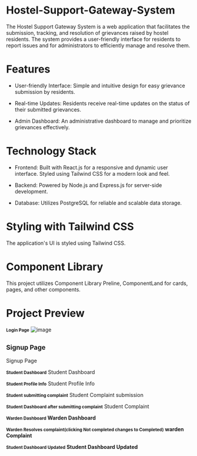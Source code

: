 # Hostel-Support-Gateway-System
The Hostel Support Gateway System is a web application that facilitates the submission, tracking, and resolution of grievances raised by hostel residents. The system provides a user-friendly interface for residents to report issues and for administrators to efficiently manage and resolve them.

# Features

* User-friendly Interface: Simple and intuitive design for easy grievance submission by residents.

* Real-time Updates: Residents receive real-time updates on the status of their submitted grievances.

* Admin Dashboard: An administrative dashboard to manage and prioritize grievances effectively.

# Technology Stack
* Frontend: Built with React.js for a responsive and dynamic user interface. Styled using Tailwind CSS for a modern look and feel.

* Backend: Powered by Node.js and Express.js for server-side development.

* Database: Utilizes PostgreSQL for reliable and scalable data storage.

# Styling with Tailwind CSS
The application's UI is styled using Tailwind CSS.

# Component Library
This project utilizes Component Library Preline, ComponentLand for cards, pages, and other components.

# Project Preview
<strong><small>Login Page</small></strong>
![image](https://github.com/user-attachments/assets/3f4f4be4-87cd-4e2b-928b-4c718a198da8)

<strong><small>Signup Page</small></strong>
---
Signup Page

<strong><small>Student Dashboard</small></strong>
Student Dashboard

<strong><small>Student Profile Info</small></strong>
Student Profile Info

<strong><small>Student submitting complaint</small></strong>
Student Complaint submission

<strong><small>Student Dashboard after submitting complaint</small></strong>
Student Complaint

<strong><small>Warden Dashboard</small><strong>
Warden Dashboard

<strong><small>Warden Resolves complaint(clicking Not completed changes to Completed)</small></strong>
warden Complaint

<strong><small>Student Dashboard Updated</small></strong>
Student Dashboard Updated


